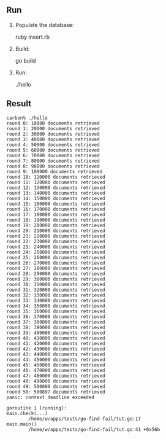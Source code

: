 ## Run

1. Populate the database:

    ruby insert.rb

2. Build:

    go build

3. Run:

    ./hello

## Result

    carbon% ./hello
    round 0: 10000 documents retrieved
    round 1: 20000 documents retrieved
    round 2: 30000 documents retrieved
    round 3: 40000 documents retrieved
    round 4: 50000 documents retrieved
    round 5: 60000 documents retrieved
    round 6: 70000 documents retrieved
    round 7: 80000 documents retrieved
    round 8: 90000 documents retrieved
    round 9: 100000 documents retrieved
    round 10: 110000 documents retrieved
    round 11: 120000 documents retrieved
    round 12: 130000 documents retrieved
    round 13: 140000 documents retrieved
    round 14: 150000 documents retrieved
    round 15: 160000 documents retrieved
    round 16: 170000 documents retrieved
    round 17: 180000 documents retrieved
    round 18: 190000 documents retrieved
    round 19: 200000 documents retrieved
    round 20: 210000 documents retrieved
    round 21: 220000 documents retrieved
    round 22: 230000 documents retrieved
    round 23: 240000 documents retrieved
    round 24: 250000 documents retrieved
    round 25: 260000 documents retrieved
    round 26: 270000 documents retrieved
    round 27: 280000 documents retrieved
    round 28: 290000 documents retrieved
    round 29: 300000 documents retrieved
    round 30: 310000 documents retrieved
    round 31: 320000 documents retrieved
    round 32: 330000 documents retrieved
    round 33: 340000 documents retrieved
    round 34: 350000 documents retrieved
    round 35: 360000 documents retrieved
    round 36: 370000 documents retrieved
    round 37: 380000 documents retrieved
    round 38: 390000 documents retrieved
    round 39: 400000 documents retrieved
    round 40: 410000 documents retrieved
    round 41: 420000 documents retrieved
    round 42: 430000 documents retrieved
    round 43: 440000 documents retrieved
    round 44: 450000 documents retrieved
    round 45: 460000 documents retrieved
    round 46: 470000 documents retrieved
    round 47: 480000 documents retrieved
    round 48: 490000 documents retrieved
    round 49: 500000 documents retrieved
    round 50: 500897 documents retrieved
    panic: context deadline exceeded

    goroutine 1 [running]:
    main.check(...)
            /home/w/apps/tests/go-find-fail/tut.go:17
    main.main()
            /home/w/apps/tests/go-find-fail/tut.go:41 +0x56b
